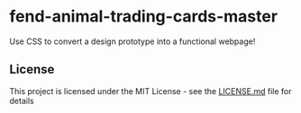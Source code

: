 # fend-animal-trading-cards-master
Use CSS to convert a design prototype into a functional webpage!

## License

This project is licensed under the MIT License - see the [LICENSE.md](LICENSE.md) file for details
